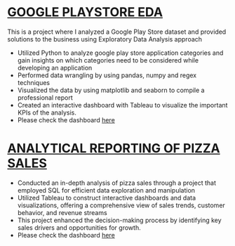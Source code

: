 # [GOOGLE PLAYSTORE EDA]([https://github.com/Bharathkumar-Tamilarasu/Exploratory-Data-Analysis-using-Python](https://github.com/Bharathkumar-Tamilarasu/Python-Projects/blob/main/Exploratory-Data-Analysis-using-Python/Google%20Play%20Store%20Analysis.ipynb))

This is a project where I analyzed a Google Play Store dataset and provided solutions to the business using Exploratory Data Analysis approach

*	Utilized Python to analyze google play store application categories and gain insights on which categories need to be considered while developing an application
*	Performed data wrangling by using pandas, numpy and regex techniques
*	Visualized the data by using matplotlib and seaborn to compile a professional report
*	Created an interactive dashboard with Tableau to visualize the important KPIs of the analysis.
*	Please check the dashboard [here](https://public.tableau.com/app/profile/bharathkumar.tamilarasu/viz/GooglePlayStoreAnalysis_16966154021780/PlayStoreAnalysis)

# [ANALYTICAL REPORTING OF PIZZA SALES]()
  
*	Conducted an in-depth analysis of pizza sales through a project that employed SQL for efficient data exploration and manipulation
*	Utilized Tableau to construct interactive dashboards and data visualizations, offering a comprehensive view of sales trends, customer behavior, and revenue streams
*	This project enhanced the decision-making process by identifying key sales drivers and opportunities for growth.
*	Please check the dashboard [here](https://public.tableau.com/app/profile/bharathkumar.tamilarasu/viz/PizzaSales_16959016177880/Home)

